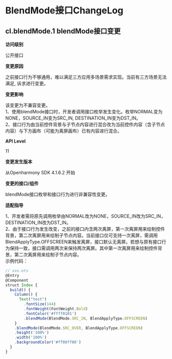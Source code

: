 # BlendMode接口ChangeLog

## cl.blendMode.1 blendMode接口变更

**访问级别**

公开接口

**变更原因**

之前接口行为不够通用，难以满足三方应用多场景需求实现。当前有三方场景无法满足, 诉求进行变更。

**变更影响**

该变更为不兼容变更。</br>
1、使用blendMode接口时，开发者调用接口枚举发生变化。枚举NORMAL变为NONE，SOURCE_IN变为SRC_IN, DESTINATION_IN变为DST_IN。</br>
2、接口行为由当前控件背景与子节点内容进行混合改为当前控件内容（含子节点内容）与下方画布（可能为离屏画布）已有内容进行混合。

**API Level**

11

**变更发生版本**

从Openharmony SDK 4.1.6.2 开始

**变更的接口/组件**

blendMode接口枚举和接口行为进行非兼容性变更。

**适配指导**

1、开发者需将原先调用枚举由NORMAL改为NONE，SOURCE_IN改为SRC_IN，DESTINATION_IN改为DST_IN。</br>
2、由于接口行为发生改变，之前的接口内含两次离屏，第一次离屏用来绘制控件背景，第二次离屏用来绘制子节点内容。当前接口仅可支持一次离屏，需调用BlendApplyType.OFFSCREEN来触发离屏，接口默认无离屏。若想与原有接口行为保持一致，接口需调用两次来保持两次离屏。其中第一次离屏用来绘制控件背景，第二次离屏用来绘制子节点内容。</br>
示例代码：
```ts
// xxx.ets
@Entry
@Component
struct Index {
  build() {
    Column() {
      Text("test")
        .fontSize(144)
        .fontWeight(FontWeight.Bold)
        .fontColor('#ffff0101')
        .blendMode(BlendMode.SRC_IN, BlendApplyType.OFFSCREEN)
    }
    .blendMode(BlendMode.SRC_OVER, BlendApplyType.OFFSCREEN)
    .height('100%')
    .width('100%')
    .backgroundColor('#ff08ff00')
  }
}
```